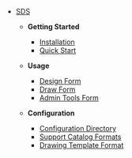 <!-- markdownlint-disable MD041 -->

- [SDS](./)

  - **Getting Started**

    - [Installation](installation.md)
    - [Quick Start](quick-start.md)

  - **Usage**

    - [Design Form](design-form.md)
    - [Draw Form](draw-form.md)
    - [Admin Tools Form](admin-form.md)

  - **Configuration**

    - [Configuration Directory](config-dir.md)
    - [Support Catalog Formats](catalog-format.md)
    - [Drawing Template Format](template-format.md)
